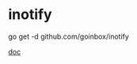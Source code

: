 # inotify

go get -d github.com/goinbox/inotify

[doc](https://godoc.org/github.com/goinbox/inotify)

